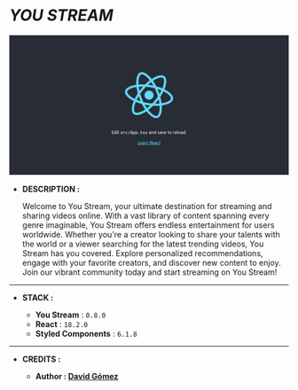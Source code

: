 # _YOU STREAM_

![THUMBNAIL](resources/img/Thumbnail.png)

- **DESCRIPTION :**

  Welcome to You Stream, your ultimate destination for streaming and sharing videos online. With a vast library of content spanning every genre imaginable, You Stream offers endless entertainment for users worldwide. Whether you're a creator looking to share your talents with the world or a viewer searching for the latest trending videos, You Stream has you covered. Explore personalized recommendations, engage with your favorite creators, and discover new content to enjoy. Join our vibrant community today and start streaming on You Stream!

---

- **STACK :**

  - **You Stream** : `0.8.0`
  - **React** : `18.2.0`
  - **Styled Components** : `6.1.8`

---

- **CREDITS :**

  - **Author : [David Gómez](https://github.com/DavidGomezToca)**

